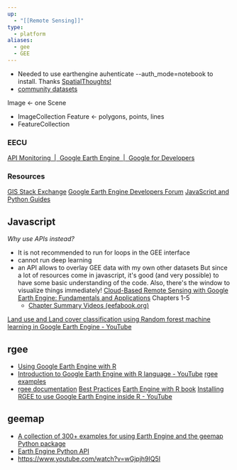```yaml
---
up:
  - "[[Remote Sensing]]"
type:
  - platform
aliases:
  - gee
  - GEE
---
```

- Needed to use earthengine auhenticate --auth_mode=notebook to install. Thanks [SpatialThoughts!](https://courses.spatialthoughts.com/install-gee-python-api.html)
- [community datasets](https://github.com/samapriya/awesome-gee-community-datasets)

Image <- one Scene
- ImageCollection
Feature <- polygons, points, lines
- FeatureCollection
### EECU
[API Monitoring  |  Google Earth Engine  |  Google for Developers](https://developers.google.com/earth-engine/cloud/api_monitoring#:~:text=An%20EECU%20is%20an%20Earth,online%20%2C%20batch%20%2C%20highvolume%20%5D.)

### Resources
[GIS Stack Exchange](https://gis.stackexchange.com/questions/tagged/google-earth-engine)
[Google Earth Engine Developers Forum](https://groups.google.com/g/google-earth-engine-developers)
[JavaScript and Python Guides](https://developers.google.com/earth-engine/guides)
## Javascript
*Why use APIs instead?*
- It is not recommended to run for loops in the GEE interface
- cannot run deep learning
- an API allows to overlay GEE data with my own other datasets
But since a lot of resources come in javascript, it's good  (and very possible) to have some basic understanding of the code. Also, there's the window to visualize things immediately!
[Cloud-Based Remote Sensing with Google Earth Engine: Fundamentals and Applications](https://www.eefabook.org/go-to-the-book.html) Chapters 1-5
	- [​Chapter Summary Videos (eefabook.org)](https://www.eefabook.org/videos.html)

[Land use and Land cover classification using Random forest machine learning in Google Earth Engine - YouTube](https://www.youtube.com/watch?v=Z-DPRCWWaqg)




## rgee
- [Using Google Earth Engine with R](https://www.css.cornell.edu/faculty/dgr2/_static/files/R_html/ex_rgee.html)
- [Introduction to Google Earth Engine with R language - YouTube](https://www.youtube.com/watch?v=SHXuIpjU3YE)
[rgee examples](https://csaybar.github.io/rgee-examples/)
- [rgee documentation](https://r-spatial.github.io/rgee/)
[Best Practices](https://r-spatial.github.io/rgee/articles/rgee03.html)
[Earth Engine with R book](https://r-earthengine.com/rgeebook/)
[Installing RGEE to use Google Earth Engine inside R - YouTube](https://www.youtube.com/watch?v=1-k6wNL2hlo)

## geemap
- [A collection of 300+ examples for using Earth Engine and the geemap Python package](https://github.com/giswqs/earthengine-py-examples)
- [Earth Engine Python API](https://developers.google.com/earth-engine/tutorials/community/intro-to-python-api)
- https://www.youtube.com/watch?v=wGjpjh9IQ5I